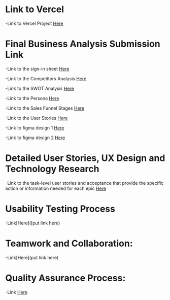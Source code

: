 # Link to Vercel

-Link to Vercel Project [Here](https://is-218-final-beta.vercel.app/)

# Final Business Analysis Submission Link

-Link to the sign-in sheet [Here](https://github.com/MikeVillagomez/IS218-Final/blob/main/SIGNIN.md)

-Link to the Competitors Analysis [Here](https://github.com/MikeVillagomez/IS218-Final/blob/main/COMPETITOR-ANALYSIS.md) 

-Link to the SWOT Analysis [Here](https://github.com/MikeVillagomez/IS218-Final/blob/main/SWOT-ANAlYSIS.md)

-Link to the Persona [Here](https://github.com/MikeVillagomez/IS218-Final/blob/main/PERSONA.md)

-Link to the Sales Funnel Stages [Here](https://github.com/MikeVillagomez/IS218-Final/blob/main/SALES-FUNNEL.md)

-Link to the User Stories [Here](https://github.com/MikeVillagomez/IS218-Final/blob/main/userstories.md)

-Link to figma design 1 [Here](https://www.figma.com/file/C4rDJpr1dSmhsEmYPrFntX/design-1-(Copy)?type=design&node-id=0-1&mode=design&t=wHVgAWJDciTYN6rp-0)

-Link to figma design 2 [Here](https://www.figma.com/file/lX4OHgOanpyhoJeVHr2btM/design-1?type=design&mode=design&t=u44seko83zk2h2v8-0)

# Detailed User Stories, UX Design and Technology Research

-Link to the task-level user stories and acceptance that provide the specific action or information needed for each epic [Here](https://github.com/MikeVillagomez/IS218-Final/blob/main/Task-level-user-stories.md)


# Usability Testing Process 
-Link[Here]([put link here)


# Teamwork and Collaboration: 
-Link[Here](put link here)



# Quality Assurance Process: 

-Link [Here](https://is-218-final-beta.vercel.app/](https://github.com/MikeVillagomez/IS218-Final/blob/main/Quality-Assurance-Process.md)https://github.com/MikeVillagomez/IS218-Final/blob/main/Quality-Assurance-Process.md)


